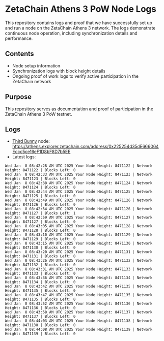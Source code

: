 # ZetaChain Athens 3 PoW Node Logs
This repository contains logs and proof that we have successfully set up and run a node on the ZetaChain Athens 3 network. The logs demonstrate continuous node operation, including synchronization details and performance.

## Contents
- Node setup information
- Synchronization logs with block height details
- Ongoing proof of work logs to verify active participation in the ZetaChain network

## Purpose
This repository serves as documentation and proof of participation in the ZetaChain Athens 3 PoW testnet.

## Logs

- [Third Bunny](https://thirdbunny.xyz/) node: https://athens.explorer.zetachain.com/address/0x225254d35dE666064Eccc5ce16eF1D8bF8D7b5EE
- Latest logs:
```
Wed Jan  8 08:42:28 AM UTC 2025 Your Node Height: 8471122 | Network Height: 8471122 | Blocks Left: 0
Wed Jan  8 08:42:33 AM UTC 2025 Your Node Height: 8471123 | Network Height: 8471123 | Blocks Left: 0
Wed Jan  8 08:42:38 AM UTC 2025 Your Node Height: 8471124 | Network Height: 8471124 | Blocks Left: 0
Wed Jan  8 08:42:44 AM UTC 2025 Your Node Height: 8471125 | Network Height: 8471125 | Blocks Left: 0
Wed Jan  8 08:42:49 AM UTC 2025 Your Node Height: 8471126 | Network Height: 8471126 | Blocks Left: 0
Wed Jan  8 08:42:54 AM UTC 2025 Your Node Height: 8471126 | Network Height: 8471127 | Blocks Left: 1
Wed Jan  8 08:42:59 AM UTC 2025 Your Node Height: 8471127 | Network Height: 8471127 | Blocks Left: 0
Wed Jan  8 08:43:05 AM UTC 2025 Your Node Height: 8471128 | Network Height: 8471128 | Blocks Left: 0
Wed Jan  8 08:43:10 AM UTC 2025 Your Node Height: 8471129 | Network Height: 8471129 | Blocks Left: 0
Wed Jan  8 08:43:15 AM UTC 2025 Your Node Height: 8471130 | Network Height: 8471130 | Blocks Left: 0
Wed Jan  8 08:43:20 AM UTC 2025 Your Node Height: 8471131 | Network Height: 8471131 | Blocks Left: 0
Wed Jan  8 08:43:26 AM UTC 2025 Your Node Height: 8471132 | Network Height: 8471132 | Blocks Left: 0
Wed Jan  8 08:43:31 AM UTC 2025 Your Node Height: 8471133 | Network Height: 8471133 | Blocks Left: 0
Wed Jan  8 08:43:36 AM UTC 2025 Your Node Height: 8471134 | Network Height: 8471134 | Blocks Left: 0
Wed Jan  8 08:43:42 AM UTC 2025 Your Node Height: 8471135 | Network Height: 8471135 | Blocks Left: 0
Wed Jan  8 08:43:47 AM UTC 2025 Your Node Height: 8471135 | Network Height: 8471135 | Blocks Left: 0
Wed Jan  8 08:43:52 AM UTC 2025 Your Node Height: 8471136 | Network Height: 8471136 | Blocks Left: 0
Wed Jan  8 08:43:58 AM UTC 2025 Your Node Height: 8471137 | Network Height: 8471137 | Blocks Left: 0
Wed Jan  8 08:44:03 AM UTC 2025 Your Node Height: 8471138 | Network Height: 8471138 | Blocks Left: 0
Wed Jan  8 08:44:08 AM UTC 2025 Your Node Height: 8471139 | Network Height: 8471139 | Blocks Left: 0
```
